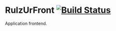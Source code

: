 RulzUrFront [![Build Status](https://travis-ci.org/RulzUrLife/RulzUrFront.png)](http://travis-ci.org/RulzUrLife/RulzUrFront)
===========

Application frontend.
